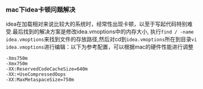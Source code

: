 ### mac下idea卡顿问题解决
idea在加载相对来说比较大的系统时，经常性出现卡顿，以至于写起代码特别难受.最后找到的解决方案是修改idea.vmoptions中的内存大小,
执行`find / -name idea.vmoptions`来找到文件的存放路径,然后对cd到`idea.vmoptions`所在到目录`vi idea.vmoptions`进行编辑：以下为参考配置，可以根据mac的硬件性能进行调整
```
-Xms750m
-Xmx750m
-XX:ReservedCodeCacheSize=640m
-XX:+UseCompressedOops
-XX:MaxMetaspaceSize=750m
```
